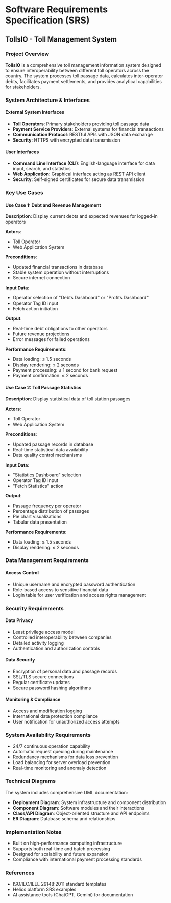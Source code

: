 # Software Requirements Specification (SRS)
## TollsIO - Toll Management System

### Project Overview
**TollsIO** is a comprehensive toll management information system designed to ensure interoperability between different toll operators across the country. The system processes toll passage data, calculates inter-operator debts, facilitates payment settlements, and provides analytical capabilities for stakeholders.

### System Architecture & Interfaces

#### External System Interfaces
- **Toll Operators**: Primary stakeholders providing toll passage data
- **Payment Service Providers**: External systems for financial transactions
- **Communication Protocol**: RESTful APIs with JSON data exchange
- **Security**: HTTPS with encrypted data transmission

#### User Interfaces
- **Command Line Interface (CLI)**: English-language interface for data input, search, and statistics
- **Web Application**: Graphical interface acting as REST API client
- **Security**: Self-signed certificates for secure data transmission

### Key Use Cases

#### Use Case 1: Debt and Revenue Management
**Description**: Display current debts and expected revenues for logged-in operators

**Actors**:
- Toll Operator
- Web Application System

**Preconditions**:
- Updated financial transactions in database
- Stable system operation without interruptions
- Secure internet connection

**Input Data**:
- Operator selection of "Debts Dashboard" or "Profits Dashboard"
- Operator Tag ID input
- Fetch action initiation

**Output**:
- Real-time debt obligations to other operators
- Future revenue projections
- Error messages for failed operations

**Performance Requirements**:
- Data loading: ≤ 1.5 seconds
- Display rendering: ≤ 2 seconds
- Payment processing: ≤ 1 second for bank request
- Payment confirmation: ≤ 2 seconds

#### Use Case 2: Toll Passage Statistics
**Description**: Display statistical data of toll station passages

**Actors**:
- Toll Operator
- Web Application System

**Preconditions**:
- Updated passage records in database
- Real-time statistical data availability
- Data quality control mechanisms

**Input Data**:
- "Statistics Dashboard" selection
- Operator Tag ID input
- "Fetch Statistics" action

**Output**:
- Passage frequency per operator
- Percentage distribution of passages
- Pie chart visualizations
- Tabular data presentation

**Performance Requirements**:
- Data loading: ≤ 1.5 seconds
- Display rendering: ≤ 2 seconds

### Data Management Requirements

#### Access Control
- Unique username and encrypted password authentication
- Role-based access to sensitive financial data
- Login table for user verification and access rights management

### Security Requirements

#### Data Privacy
- Least privilege access model
- Controlled interoperability between companies
- Detailed activity logging
- Authentication and authorization controls

#### Data Security
- Encryption of personal data and passage records
- SSL/TLS secure connections
- Regular certificate updates
- Secure password hashing algorithms

#### Monitoring & Compliance
- Access and modification logging
- International data protection compliance
- User notification for unauthorized access attempts

### System Availability Requirements
- 24/7 continuous operation capability
- Automatic request queuing during maintenance
- Redundancy mechanisms for data loss prevention
- Load balancing for server overload prevention
- Real-time monitoring and anomaly detection

### Technical Diagrams
The system includes comprehensive UML documentation:
- **Deployment Diagram**: System infrastructure and component distribution
- **Component Diagram**: Software modules and their interactions
- **Class/API Diagram**: Object-oriented structure and API endpoints
- **ER Diagram**: Database schema and relationships

### Implementation Notes
- Built on high-performance computing infrastructure
- Supports both real-time and batch processing
- Designed for scalability and future expansion
- Compliance with international payment processing standards

### References
- ISO/IEC/IEEE 29148:2011 standard templates
- Helios platform SRS examples
- AI assistance tools (ChatGPT, Gemini) for documentation
